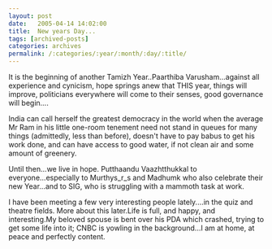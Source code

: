 ```yaml
---
layout: post
date:	2005-04-14 14:02:00
title:  New years Day...
tags: [archived-posts]
categories: archives
permalink: /:categories/:year/:month/:day/:title/
---
```

It is the beginning of another Tamizh Year..Paarthiba Varusham...against all experience and cynicism, hope springs anew that THIS year, things will improve, politicians everywhere will come to their senses, good governance will begin....

India can call herself the greatest democracy in the world when the average Mr Ram in his little one-room tenement need not stand in queues for many things (admittedly, less than before), doesn't have to pay babus to get his work done, and can have access to good water, if not clean air and some amount of greenery.

Until then...we live in hope. Putthaandu Vaazhtthukkal to everyone...especially to Murthys_r_s and Madhumk who also celebrate their new Year...and to SIG, who is struggling with a mammoth task at work.

I have been meeting a few very interesting people lately....in the quiz and theatre fields. More about this later.Life is full, and happy, and interesting.My beloved spouse is bent over his PDA which crashed, trying to get some life into it; CNBC is yowling in the background...I am at home, at peace and perfectly content.

